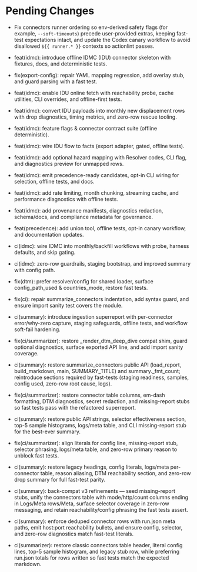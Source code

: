 # Pending Changes

- Fix connectors runner ordering so env-derived safety flags (for example, `--soft-timeouts`) precede user-provided extras, keeping fast-test expectations intact, and update the Codex canary workflow to avoid disallowed `${{ runner.* }}` contexts so actionlint passes.
- feat(idmc): introduce offline IDMC (IDU) connector skeleton with fixtures, docs, and deterministic tests.
- fix(export-config): repair YAML mapping regression, add overlay stub, and guard parsing with a fast test.
- feat(idmc): enable IDU online fetch with reachability probe, cache utilities, CLI overrides, and offline-first tests.
- feat(idmc): convert IDU payloads into monthly new displacement rows with drop diagnostics, timing metrics, and zero-row rescue tooling.
- feat(idmc): feature flags & connector contract suite (offline deterministic).
- feat(idmc): wire IDU flow to facts (export adapter, gated, offline tests).
- feat(idmc): add optional hazard mapping with Resolver codes, CLI flag, and
  diagnostics preview for unmapped rows.
- feat(idmc): emit precedence-ready candidates, opt-in CLI wiring for
  selection, offline tests, and docs.
- feat(idmc): add rate limiting, month chunking, streaming cache, and
  performance diagnostics with offline tests.
- feat(idmc): add provenance manifests, diagnostics redaction, schema/docs, and
  compliance metadata for governance.
- feat(precedence): add union tool, offline tests, opt-in canary workflow, and
  documentation updates.
- ci(idmc): wire IDMC into monthly/backfill workflows with probe, harness defaults, and skip gating.
- ci(idmc): zero-row guardrails, staging bootstrap, and improved summary with config path.
- fix(dtm): prefer resolver/config for shared loader, surface config_path_used & countries_mode, restore fast tests.
- fix(ci): repair summarize_connectors indentation, add syntax guard, and ensure import sanity test covers the module.
- ci(summary): introduce ingestion superreport with per-connector error/why-zero capture, staging safeguards, offline tests, and workflow soft-fail hardening.
- fix(ci/summarizer): restore _render_dtm_deep_dive compat shim, guard optional diagnostics, surface exported API line, and add import sanity coverage.

- ci(summary): restore summarize_connectors public API (load_report, build_markdown, main, SUMMARY_TITLE) and summary._fmt_count; reintroduce sections required by fast-tests (staging readiness, samples, config used, zero-row root cause, logs).
- fix(ci/summarizer): restore connector table columns, em-dash formatting, DTM diagnostics, secret redaction, and missing-report stubs so fast tests pass with the refactored superreport.
- ci(summary): restore public API strings, selector effectiveness section, top-5 sample histograms, logs/meta table, and CLI missing-report stub for the best-ever summary.
- fix(ci/summarizer): align literals for config line, missing-report stub, selector phrasing, logs/meta table, and zero-row primary reason to unblock fast tests.
- ci(summary): restore legacy headings, config literals, logs/meta per-connector table, reason aliasing, DTM reachability section, and zero-row drop summary for full fast-test parity.
- ci(summary): back-compat v3 refinements — seed missing-report stubs, unify the connectors table with mode/http/count columns ending in Logs/Meta rows/Meta, surface selector coverage in zero-row messaging, and retain reachability/config phrasing the fast tests assert.
- ci(summary): enforce deduped connector rows with run.json meta paths, emit host:port reachability bullets, and ensure config, selector, and zero-row diagnostics match fast-test literals.
- ci(summarizer): restore classic connectors table header, literal config lines, top-5 sample histogram, and legacy stub row,
  while preferring run.json totals for rows written so fast tests match the expected markdown.
